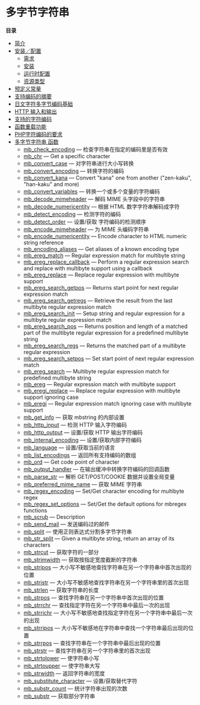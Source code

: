 多字节字符串
============

**目录**

-   [简介](/intro/mbstring.html)
-   [安装／配置](/mbstring/setup.html)
    -   [需求](/mbstring/setup.html#需求)
    -   [安装](/mbstring/setup.html#安装)
    -   [运行时配置](/mbstring/setup.html#运行时配置)
    -   [资源类型](/mbstring/setup.html#资源类型)
-   [预定义常量](/mbstring/constants.html)
-   [支持编码的摘要](/mbstring/encodings.html)
-   [日文字符多字节编码基础](/mbstring/ja-basic.html)
-   [HTTP 输入和输出](/mbstring/http.html)
-   [支持的字符编码](/mbstring/supported-encodings.html)
-   [函数重载功能](/mbstring/overload.html)
-   [PHP字符编码的要求](/mbstring/php4/req.html)
-   [多字节字符串 函数](/ref/mbstring.html)
    -   [mb\_check\_encoding](/ref/mbstring.html#mb_check_encoding) —
        检查字符串在指定的编码里是否有效
    -   [mb\_chr](/ref/mbstring.html#mb_chr) — Get a specific character
    -   [mb\_convert\_case](/ref/mbstring.html#mb_convert_case) —
        对字符串进行大小写转换
    -   [mb\_convert\_encoding](/ref/mbstring.html#mb_convert_encoding)
        — 转换字符的编码
    -   [mb\_convert\_kana](/ref/mbstring.html#mb_convert_kana) —
        Convert "kana" one from another ("zen-kaku", "han-kaku" and
        more)
    -   [mb\_convert\_variables](/ref/mbstring.html#mb_convert_variables)
        — 转换一个或多个变量的字符编码
    -   [mb\_decode\_mimeheader](/ref/mbstring.html#mb_decode_mimeheader)
        — 解码 MIME 头字段中的字符串
    -   [mb\_decode\_numericentity](/ref/mbstring.html#mb_decode_numericentity)
        — 根据 HTML 数字字符串解码成字符
    -   [mb\_detect\_encoding](/ref/mbstring.html#mb_detect_encoding) —
        检测字符的编码
    -   [mb\_detect\_order](/ref/mbstring.html#mb_detect_order) —
        设置/获取 字符编码的检测顺序
    -   [mb\_encode\_mimeheader](/ref/mbstring.html#mb_encode_mimeheader)
        — 为 MIME 头编码字符串
    -   [mb\_encode\_numericentity](/ref/mbstring.html#mb_encode_numericentity)
        — Encode character to HTML numeric string reference
    -   [mb\_encoding\_aliases](/ref/mbstring.html#mb_encoding_aliases)
        — Get aliases of a known encoding type
    -   [mb\_ereg\_match](/ref/mbstring.html#mb_ereg_match) — Regular
        expression match for multibyte string
    -   [mb\_ereg\_replace\_callback](/ref/mbstring.html#mb_ereg_replace_callback)
        — Perform a regular expression search and replace with multibyte
        support using a callback
    -   [mb\_ereg\_replace](/ref/mbstring.html#mb_ereg_replace) —
        Replace regular expression with multibyte support
    -   [mb\_ereg\_search\_getpos](/ref/mbstring.html#mb_ereg_search_getpos)
        — Returns start point for next regular expression match
    -   [mb\_ereg\_search\_getregs](/ref/mbstring.html#mb_ereg_search_getregs)
        — Retrieve the result from the last multibyte regular expression
        match
    -   [mb\_ereg\_search\_init](/ref/mbstring.html#mb_ereg_search_init)
        — Setup string and regular expression for a multibyte regular
        expression match
    -   [mb\_ereg\_search\_pos](/ref/mbstring.html#mb_ereg_search_pos) —
        Returns position and length of a matched part of the multibyte
        regular expression for a predefined multibyte string
    -   [mb\_ereg\_search\_regs](/ref/mbstring.html#mb_ereg_search_regs)
        — Returns the matched part of a multibyte regular expression
    -   [mb\_ereg\_search\_setpos](/ref/mbstring.html#mb_ereg_search_setpos)
        — Set start point of next regular expression match
    -   [mb\_ereg\_search](/ref/mbstring.html#mb_ereg_search) —
        Multibyte regular expression match for predefined multibyte
        string
    -   [mb\_ereg](/ref/mbstring.html#mb_ereg) — Regular expression
        match with multibyte support
    -   [mb\_eregi\_replace](/ref/mbstring.html#mb_eregi_replace) —
        Replace regular expression with multibyte support ignoring case
    -   [mb\_eregi](/ref/mbstring.html#mb_eregi) — Regular expression
        match ignoring case with multibyte support
    -   [mb\_get\_info](/ref/mbstring.html#mb_get_info) — 获取 mbstring
        的内部设置
    -   [mb\_http\_input](/ref/mbstring.html#mb_http_input) — 检测 HTTP
        输入字符编码
    -   [mb\_http\_output](/ref/mbstring.html#mb_http_output) —
        设置/获取 HTTP 输出字符编码
    -   [mb\_internal\_encoding](/ref/mbstring.html#mb_internal_encoding)
        — 设置/获取内部字符编码
    -   [mb\_language](/ref/mbstring.html#mb_language) —
        设置/获取当前的语言
    -   [mb\_list\_encodings](/ref/mbstring.html#mb_list_encodings) —
        返回所有支持编码的数组
    -   [mb\_ord](/ref/mbstring.html#mb_ord) — Get code point of
        character
    -   [mb\_output\_handler](/ref/mbstring.html#mb_output_handler) —
        在输出缓冲中转换字符编码的回调函数
    -   [mb\_parse\_str](/ref/mbstring.html#mb_parse_str) — 解析
        GET/POST/COOKIE 数据并设置全局变量
    -   [mb\_preferred\_mime\_name](/ref/mbstring.html#mb_preferred_mime_name)
        — 获取 MIME 字符串
    -   [mb\_regex\_encoding](/ref/mbstring.html#mb_regex_encoding) —
        Set/Get character encoding for multibyte regex
    -   [mb\_regex\_set\_options](/ref/mbstring.html#mb_regex_set_options)
        — Set/Get the default options for mbregex functions
    -   [mb\_scrub](/ref/mbstring.html#mb_scrub) — Description
    -   [mb\_send\_mail](/ref/mbstring.html#mb_send_mail) —
        发送编码过的邮件
    -   [mb\_split](/ref/mbstring.html#mb_split) —
        使用正则表达式分割多字节字符串
    -   [mb\_str\_split](/ref/mbstring.html#mb_str_split) — Given a
        multibyte string, return an array of its characters
    -   [mb\_strcut](/ref/mbstring.html#mb_strcut) — 获取字符的一部分
    -   [mb\_strimwidth](/ref/mbstring.html#mb_strimwidth) —
        获取按指定宽度截断的字符串
    -   [mb\_stripos](/ref/mbstring.html#mb_stripos) —
        大小写不敏感地查找字符串在另一个字符串中首次出现的位置
    -   [mb\_stristr](/ref/mbstring.html#mb_stristr) —
        大小写不敏感地查找字符串在另一个字符串里的首次出现
    -   [mb\_strlen](/ref/mbstring.html#mb_strlen) — 获取字符串的长度
    -   [mb\_strpos](/ref/mbstring.html#mb_strpos) —
        查找字符串在另一个字符串中首次出现的位置
    -   [mb\_strrchr](/ref/mbstring.html#mb_strrchr) —
        查找指定字符在另一个字符串中最后一次的出现
    -   [mb\_strrichr](/ref/mbstring.html#mb_strrichr) —
        大小写不敏感地查找指定字符在另一个字符串中最后一次的出现
    -   [mb\_strripos](/ref/mbstring.html#mb_strripos) —
        大小写不敏感地在字符串中查找一个字符串最后出现的位置
    -   [mb\_strrpos](/ref/mbstring.html#mb_strrpos) —
        查找字符串在一个字符串中最后出现的位置
    -   [mb\_strstr](/ref/mbstring.html#mb_strstr) —
        查找字符串在另一个字符串里的首次出现
    -   [mb\_strtolower](/ref/mbstring.html#mb_strtolower) —
        使字符串小写
    -   [mb\_strtoupper](/ref/mbstring.html#mb_strtoupper) —
        使字符串大写
    -   [mb\_strwidth](/ref/mbstring.html#mb_strwidth) —
        返回字符串的宽度
    -   [mb\_substitute\_character](/ref/mbstring.html#mb_substitute_character)
        — 设置/获取替代字符
    -   [mb\_substr\_count](/ref/mbstring.html#mb_substr_count) —
        统计字符串出现的次数
    -   [mb\_substr](/ref/mbstring.html#mb_substr) — 获取部分字符串
